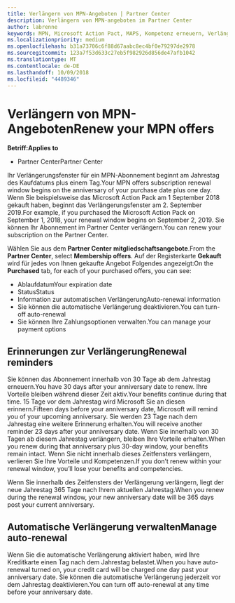 ```yaml
---
title: Verlängern von MPN-Angeboten | Partner Center
description: Verlängern von MPN-angeboten im Partner Center
author: labrenne
keywords: MPN, Microsoft Action Pact, MAPS, Kompetenz erneuern, Verlängerungsdatum
ms.localizationpriority: medium
ms.openlocfilehash: b31a73706c6f88d67aabc8ec4bf0e79297de2978
ms.sourcegitcommit: 123a7f53d633c27eb5f982926d856de47afb1042
ms.translationtype: MT
ms.contentlocale: de-DE
ms.lasthandoff: 10/09/2018
ms.locfileid: "4489346"
---
```

# <a name="renew-your-mpn-offers"></a><span data-ttu-id="bd97a-104">Verlängern von MPN-Angeboten</span><span class="sxs-lookup"><span data-stu-id="bd97a-104">Renew your MPN offers</span></span>

**<span data-ttu-id="bd97a-105">Betriff:</span><span class="sxs-lookup"><span data-stu-id="bd97a-105">Applies to</span></span>**

- <span data-ttu-id="bd97a-106">Partner Center</span><span class="sxs-lookup"><span data-stu-id="bd97a-106">Partner Center</span></span>

<span data-ttu-id="bd97a-107">Ihr Verlängerungsfenster für ein MPN-Abonnement beginnt am Jahrestag des Kaufdatums plus einem Tag.</span><span class="sxs-lookup"><span data-stu-id="bd97a-107">Your MPN offers subscription renewal window begins on the anniversary of your purchase date plus one day.</span></span> <span data-ttu-id="bd97a-108">Wenn Sie beispielsweise das Microsoft Action Pack am 1 September 2018 gekauft haben, beginnt das Verlängerungsfenster am 2. September 2019.</span><span class="sxs-lookup"><span data-stu-id="bd97a-108">For example, if you purchased the Microsoft Action Pack on September 1, 2018, your renewal window begins on September 2, 2019.</span></span> <span data-ttu-id="bd97a-109">Sie können Ihr Abonnement im Partner Center verlängern.</span><span class="sxs-lookup"><span data-stu-id="bd97a-109">You can renew your subscription on the Partner Center.</span></span>

<span data-ttu-id="bd97a-110">Wählen Sie aus dem **Partner Center** **mitgliedschaftsangebote**.</span><span class="sxs-lookup"><span data-stu-id="bd97a-110">From the **Partner Center**, select **Membership offers**.</span></span>
<span data-ttu-id="bd97a-111">Auf der Registerkarte **Gekauft** wird für jedes von Ihnen gekaufte Angebot Folgendes angezeigt:</span><span class="sxs-lookup"><span data-stu-id="bd97a-111">On the **Purchased** tab, for each of your purchased offers, you can see:</span></span>

- <span data-ttu-id="bd97a-112">Ablaufdatum</span><span class="sxs-lookup"><span data-stu-id="bd97a-112">Your expiration date</span></span>
- <span data-ttu-id="bd97a-113">Status</span><span class="sxs-lookup"><span data-stu-id="bd97a-113">Status</span></span>
- <span data-ttu-id="bd97a-114">Information zur automatischen Verlängerung</span><span class="sxs-lookup"><span data-stu-id="bd97a-114">Auto-renewal information</span></span>
- <span data-ttu-id="bd97a-115">Sie können die automatische Verlängerung deaktivieren.</span><span class="sxs-lookup"><span data-stu-id="bd97a-115">You can turn-off auto-renewal</span></span>
- <span data-ttu-id="bd97a-116">Sie können Ihre Zahlungsoptionen verwalten.</span><span class="sxs-lookup"><span data-stu-id="bd97a-116">You can manage your payment options</span></span>

## <a name="renewal-reminders"></a><span data-ttu-id="bd97a-117">Erinnerungen zur Verlängerung</span><span class="sxs-lookup"><span data-stu-id="bd97a-117">Renewal reminders</span></span>

<span data-ttu-id="bd97a-118">Sie können das Abonnement innerhalb von 30 Tage ab dem Jahrestag erneuern.</span><span class="sxs-lookup"><span data-stu-id="bd97a-118">You have 30 days after your anniversary date to renew.</span></span> <span data-ttu-id="bd97a-119">Ihre Vorteile bleiben während dieser Zeit aktiv.</span><span class="sxs-lookup"><span data-stu-id="bd97a-119">Your benefits continue during that time.</span></span> <span data-ttu-id="bd97a-120">15 Tage vor dem Jahrestag wird Microsoft Sie an diesen erinnern.</span><span class="sxs-lookup"><span data-stu-id="bd97a-120">Fifteen days before your anniversary date, Microsoft will remind you of your upcoming anniversary.</span></span> <span data-ttu-id="bd97a-121">Sie werden 23 Tage nach dem Jahrestag eine weitere Erinnerung erhalten.</span><span class="sxs-lookup"><span data-stu-id="bd97a-121">You will receive another reminder 23 days after your anniversary date.</span></span> <span data-ttu-id="bd97a-122">Wenn Sie innerhalb von 30 Tagen ab diesem Jahrestag verlängern, bleiben Ihre Vorteile erhalten.</span><span class="sxs-lookup"><span data-stu-id="bd97a-122">When you renew during that anniversary plus 30-day window, your benefits remain intact.</span></span> <span data-ttu-id="bd97a-123">Wenn Sie nicht innerhalb dieses Zeitfensters verlängern, verlieren Sie Ihre Vorteile und Kompetenzen.</span><span class="sxs-lookup"><span data-stu-id="bd97a-123">If you don’t renew within your renewal window, you’ll lose your benefits and competencies.</span></span>

<span data-ttu-id="bd97a-124">Wenn Sie innerhalb des Zeitfensters der Verlängerung verlängern, liegt der neue Jahrestag 365 Tage nach Ihrem aktuellen Jahrestag.</span><span class="sxs-lookup"><span data-stu-id="bd97a-124">When you renew during the renewal window, your new anniversary date will be 365 days post your current anniversary.</span></span>

## <a name="manage-auto-renewal"></a><span data-ttu-id="bd97a-125">Automatische Verlängerung verwalten</span><span class="sxs-lookup"><span data-stu-id="bd97a-125">Manage auto-renewal</span></span>

<span data-ttu-id="bd97a-126">Wenn Sie die automatische Verlängerung aktiviert haben, wird Ihre Kreditkarte einen Tag nach dem Jahrestag belastet.</span><span class="sxs-lookup"><span data-stu-id="bd97a-126">When you have auto-renewal turned on, your credit card will be charged one day past your anniversary date.</span></span> <span data-ttu-id="bd97a-127">Sie können die automatische Verlängerung jederzeit vor dem Jahrestag deaktivieren.</span><span class="sxs-lookup"><span data-stu-id="bd97a-127">You can turn off auto-renewal at any time before your anniversary date.</span></span>